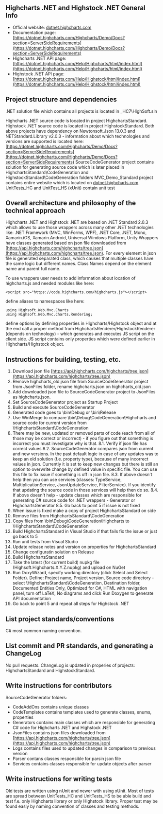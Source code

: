 ## Highcharts .NET and Highstock .NET General Info

* Official website: [dotnet.highcharts.com](https://dotnet.highcharts.com)
* Documentation page: [https://dotnet.highcharts.com/Highcharts/Demo/Docs?section=ServerSideRequirements](https://dotnet.highcharts.com/Highcharts/Demo/Docs?section=ServerSideRequirements)
* Highcharts .NET API page: [https://dotnet.highcharts.com/Help/Highcharts/html/index.html](https://dotnet.highcharts.com/Help/Highcharts/html/index.html)
* Highstock .NET API page: [https://dotnet.highcharts.com/Help/Highstock/html/index.html](https://dotnet.highcharts.com/Help/Highstock/html/index.html)


## Project structure and dependencies

.NET solution file which contains all projects is located in _HC7\HighSoft.sln

Highcharts .NET source code is located in project HighchartsStandard.
Highstock .NET source code is located in project HighstockStandard.
Both above projects have dependency on Newtonsoft.Json 13.0.3 and NETStandard.Library v2.0.3 - information about which technologies and versions are supported is located here:
[https://dotnet.highcharts.com/Highcharts/Demo/Docs?section=ServerSideRequirements](https://dotnet.highcharts.com/Highcharts/Demo/Docs?section=ServerSideRequirements)
SourceCodeGenerator project contains solution for generating source code which is later placed in HighchartsStandard\CodeGeneration and HighstockStandard\CodeGeneration folders
MVC_Demo_Standard project contains entire website which is located on [dotnet.highcharts.com](https://dotnet.highcharts.com)
UnitTests_HC and UnitTest_HS (xUnit) contain unit test 

## Overall architecture and philosophy of the technical approach

Highcharts .NET and Highstock .NET are based on .NET Standard 2.0.3 which allows to use those wrappers across many other .NET technologies like: 
.NET Framework (MVC, WinForms, WPF), .NET Core, .NET, Mono, Xamarin.iOS, Xamarin.Android, Universal Windows Platform, Unity
Wrappers have classes generated based on json file downloaded from [https://api.highcharts.com/highcharts/tree.json](https://api.highcharts.com/highcharts/tree.json). 
For every element in json file is generated separated class, which causes that multiple classes have the same logic but different names.
Class Names depend on the element name and parent full name.

To use wrappers user needs to add information about location of highcharts.js and needed modules like here:
```
<script src="https://code.highcharts.com/highcharts.js"></script>
```
define aliases to namespaces like here: 
```
using Highsoft.Web.Mvc.Charts
using Highsoft.Web.Mvc.Charts.Rendering;
```
define options by defining properties in Highcharts/Highstock object and at the end call a proper method from HighchartsRenderer/HighstockRenderer (depends on technology) - which generates and executes JS script on the client side.
JS script contains only properties which were defined earlier in Highcharts/Highstock object.

## Instructions for building, testing, etc.

1. Download json file [https://api.highcharts.com/highcharts/tree.json](https://api.highcharts.com/highcharts/tree.json) 
2. Remove highcharts_old.json file from SourceCodeGenerator project from JsonFiles folder, rename highcharts.json on highcharts_old.json
3. Add downloaded json file to SourceCodeGenerator project to JsonFiles as highcharts.json.
4. Set SourceCodeGenerator project as Startup Project
5. Build and execute SourceCodeGenerator
6. Generated code goes to \bin\Debug or \bin\Release
7. Use WinMerge to compare \bin\Debug\CodeGeneration\Highcharts and source code for current version from \HighchartsStandard\CodeGeneration
8. There may be new, updated or removed parts of code (each from all of those may be correct or incorrect) - if you figure out that something is incorrect you must investigate why is that.
8.1. Verify if json file has correct values
8.2. SourceCodeGenerator compares json from current and new versions. In the past default logic in case of any updates was to keep an old solution (f.e. property type), because of many incorrect values in json. 
     Currently it is set to keep new changes but there is still an option to overwrite change by defined value in specific file. You can use this file to fix issue if something is off in json file.
8.3. If above doesn't help then you can use services (classes: TypeService, MultiplicationService, JsonUpdateService, FilterService). If you identify that updating the source code in those services will help then do so.
8.4. If above doesn't help - update classes which are responsible for generating C# source code for .NET wrappers - Generator or HighchartsGenerator
8.5. Go back to point 5 if issue is not fixed 
9. When issue is fixed make a copy of project HighchartsStandard on side
10. Remove files from HighchartsStandard\CodeGeneration
11. Copy files from \bin\Debug\CodeGeneration\Highcharts to \HighchartsStandard\CodeGeneration
12. Build HighchartsStandard in Visual Studio if that fails fix the issue or just go back to 5
13. Run unit tests from Visual Studio
14. Update release notes and version on properties for HighchartsStandard
15. Change configuratin solution on Release
16. Build HighchartsStandard
17. Take the latest (for current build) nupkg file (Highsoft.Highcharts.X.Y.Z.nupkg) and upload on NuGet
18. Run DoxyWizard, specify working directory (click Select and Select Folder). 
    Define: Project name, Project version, Source code directory - select \HighchartsStandard\CodeGeneration, Destination folder, Documented Entities Only, Optimized for C#, HTML with navigation panel, turn off LaTeX, No diagrams
	and click Run Doxygen to generate API documentation
19. Go back to point 5 and repeat all steps for Highstock .NET

## List project standards/conventions

C# most common naming convention.

## List commit and PR standards, and generating a ChangeLog

No pull requests.
ChangeLog is updated in properies of projects: HighchartsStandard and HighstockStandard.


## Write instructions for contributors

SourceCodeGenerator folders:
* CodeAddOns contains unique classes
* CodeTemplates contains templates used to generate classes, enums, properties
* Generators contains main classes which are responsible for generating C# code for Highcharts .NET and Highstock .NET
* JsonFiles contains json files downloaded from [https://api.highcharts.com/highcharts/tree.json](https://api.highcharts.com/highcharts/tree.json) 
* Logs contains files used to updated changes in comparison to previous version
* Parser contans classes responsible for parsin json file
* Services contains classes responsible for update objects after parser

## Write instructions for writing tests

Old tests are written using nUnit and newer with using xUnit. Most of tests are spread between UnitTests_HC and UnitTests_HS to be able build and test f.e. only Highcharts library or only Highstock library.
Proper test may be found easly by naming convention of classes and testing methods.
